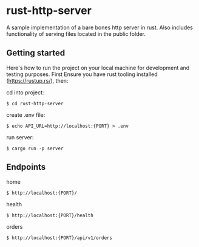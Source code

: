 # rust-http-server

A sample implementation of a bare bones http server in rust. Also includes functionality of serving files located in the public folder.

## Getting started

Here's how to run the project on your local machine for development and testing purposes. First Ensure you have rust tooling installed (https://rustup.rs/), then:

cd into project:

```shell
$ cd rust-http-server
```

create .env file:

```shell
$ echo API_URL=http://localhost:{PORT} > .env
```

run server:

```shell
$ cargo run -p server
```

## Endpoints

home

```shell
$ http://localhost:{PORT}/
```

health

```shell
$ http://localhost:{PORT}/health
```

orders

```shell
$ http://localhost:{PORT}/api/v1/orders
```
